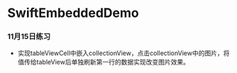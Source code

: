 # SwiftEmbeddedDemo
### 11月15日练习
* 实现tableViewCell中嵌入collectionView，点击collectionView中的图片，将值传给tableView后单独刷新第一行的数据实现改变图片效果。
